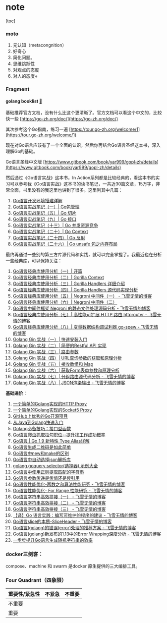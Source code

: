 # note

[toc]

### moto

1. 元认知（metacongnition）
2. 好奇心
3. 简化问题。
4. 思维跳跃性
5. 对观点的态度
6. 对人的态度÷



### Fragment

#### golang booklist [🔗](https://www.zhihu.com/question/30461290/answer/210414739 )
基础推荐官方文档，没有什么比这个更清晰了。官方文档可以看这个中文的，比较快一些 [https://go-zh.org/doc/](https://go-zh.org/doc/)

其次参考这个Go指南，练习一遍 [https://tour.go-zh.org/welcome/1](https://tour.go-zh.org/welcome/1)

现在对Go语言应该有了一个全面的认识，然后你再结合Go语言圣经这本书，深入理解Go的基础。

Go语言圣经中文版 [https://www.gitbook.com/book/yar999/gopl-zh/details](https://www.gitbook.com/book/yar999/gopl-zh/details)

然后通过《Go语言实战》这本书，In Action系列都是比较经典的，看这本书的实习可以参考我《Go语言实战》这本书的读书笔记，一共近30篇文章，15万字，非常全面，书里没有的我这里也讲到了很多。这里列其中几篇：

  1. [Go语言开发环境搭建详解](http://www.flysnow.org/2017/01/05/install-golang.html)
  2. [Go语言实战笔记（一）| Go包管理](http://www.flysnow.org/2017/03/04/go-in-action-go-package.html)
  3. [Go语言实战笔记（五）| Go 切片](http://www.flysnow.org/2017/03/14/go-in-action-go-slice.html)
  4. [Go语言实战笔记（九）| Go 接口](http://www.flysnow.org/2017/04/03/go-in-action-go-interface.html)
  5. [Go语言实战笔记（十三）| Go 并发资源竞争](http://www.flysnow.org/2017/04/15/go-in-action-go-concurrent-resource.html)
  6. [Go语言实战笔记（二十）| Go Context](http://www.flysnow.org/2017/05/12/go-in-action-go-context.html)
  7. [Go语言实战笔记（二十四）| Go 反射](http://www.flysnow.org/2017/06/13/go-in-action-go-reflect.html)
  8. [Go语言实战笔记（二十六）| Go unsafe 包之内存布局](http://www.flysnow.org/2017/07/02/go-in-action-unsafe-memory-layout.html)

最终再通过一些别的第三方库源代码和实践，就可以完全掌握了。我最近也在分析一些经典库，可以保持关注：

  1. [Go语言经典库使用分析（一）| 开篇](http://www.flysnow.org/2017/07/26/go-classic-libs-start.html)
  2. [Go语言经典库使用分析（二）| Gorilla Context](http://www.flysnow.org/2017/07/29/go-classic-libs-gorilla-context.html)
  3. [Go语言经典库使用分析（三）| Gorilla Handlers 详细介绍](http://www.flysnow.org/2017/08/06/go-classic-libs-gorilla-handlers-guide.html)
  4. [Go语言经典库使用分析（四）| Gorilla Handlers 源代码实现分析](http://www.flysnow.org/2017/08/12/go-classic-libs-gorilla-handlers-sources.html)
  5. [Go语言经典库使用分析（五）| Negroni 中间件（一） - 飞雪无情的博客](http://www.flysnow.org/2017/08/20/go-classic-libs-negroni-one.html)
  6. [Go语言经典库使用分析（六）| Negroni 中间件（二）](http://www.flysnow.org/2017/09/02/go-classic-libs-negroni-two.html)
  7. [Go语言中间件框架 Negroni 的静态文件处理源码分析 - 飞雪无情的博客](http://www.flysnow.org/2018/10/05/golang-negroni-static-middleware.html)
  8. [Go语言经典库使用分析（七）| 高性能可扩展 HTTP 路由 httprouter - 飞雪无情的博客](https://www.flysnow.org/2019/01/07/golang-classic-libs-httprouter.html)
  9. [Go语言经典库使用分析（八）| 变量数据结构调试利器 go-spew - 飞雪无情的博客](https://www.flysnow.org/2019/02/03/golang-classic-libs-go-spew.html)
  10. [Golang Gin 实战（一）| 快速安装入门](https://mp.weixin.qq.com/s/Ky5i7rc72s77VOE3LLiQOA)
  11. [Golang Gin 实战（二）| 简便的Restful API 实现](https://mp.weixin.qq.com/s/Diue8kQW4L1LpUomfJi73g)
  12. [Golang Gin 实战（三）| 路由参数](https://mp.weixin.qq.com/s/lKluqcdkwK6IA3Qp9hgwgw)
  13. [Golang Gin 实战（四）| URL查询参数的获取和原理分析](https://mp.weixin.qq.com/s/y0KhI0BezsQ2MF1z-FBtVA)
  14. [Golang Gin 实战（五）| 接收数组和 Map](https://mp.weixin.qq.com/s/u4R5MZABcy-231g4_HDrdg)
  15. [Golang Gin 实战（六）| 获取Form表单参数和原理分析](https://mp.weixin.qq.com/s/Eb1r48h3pcIw_aa3_bLhuQ)
  16. [Golang Gin 实战（七）| 分组路由源代码分析 - 飞雪无情的博客](https://www.flysnow.org/2019/12/25/golang-gin-group-router.html)
  17. [Golang Gin 实战（八）| JSON渲染输出 - 飞雪无情的博客](https://www.flysnow.org/2019/12/29/golang-gin-json-rendering.html)

**基础进阶**：

  1. [一个简单的Golang实现的HTTP Proxy](http://www.flysnow.org/2016/12/24/golang-http-proxy.html)
  2. [一个简单的Golang实现的Socket5 Proxy](http://www.flysnow.org/2016/12/26/golang-socket5-proxy.html)
  3. [GitHub上优秀的Go开源项目](http://www.flysnow.org/2016/12/27/golang-hot-project-in-github.html)
  4. [从Java到Golang快速入门](http://www.flysnow.org/2016/12/28/from-java-to-golang.html)
  5. [Golang必备技巧：接口型函数](http://www.flysnow.org/2016/12/30/golang-function-interface.html)
  6. [Go语言爬虫抓取拉勾职位--提升找工作成功概率](http://www.flysnow.org/2017/09/21/go-spider-for_lagou.html)
  7. [Go语言 | Go 1.9 新特性 Type Alias详解](http://www.flysnow.org/2017/08/26/go-1-9-type-alias.html)
  8. [Go语言生成二维码是如此简单](http://www.flysnow.org/2017/09/29/go-qrcode.html)
  9. [Go语言中new和make的区别](http://www.flysnow.org/2017/10/23/go-new-vs-make.html)
  10. [Go语言中自动选择json解析库](http://www.flysnow.org/2017/11/05/go-auto-choice-json-libs.html)
  11. [golang goquery selector(选择器) 示例大全](http://www.flysnow.org/2018/01/20/golang-goquery-examples-selector.html)
  12. [Go语言中使用正则提取匹配的字符串](http://www.flysnow.org/2018/02/09/go-regexp-extract-text.html)
  13. [Go语言参数传递是传值还是传引用](http://www.flysnow.org/2018/02/24/golang-function-parameters-passed-by-value.html)
  14. [Go语言性能优化-两数之和算法性能研究 - 飞雪无情的博客](http://www.flysnow.org/2018/10/14/golang-leetcode-two-sum.html)
  15. [Go语言性能优化- For Range 性能研究 - 飞雪无情的博客](http://www.flysnow.org/2018/10/20/golang-for-range-slice-map.html)
  16. [Go语言字符串高效拼接（一） - 飞雪无情的博客](http://www.flysnow.org/2018/10/28/golang-concat-strings-performance-analysis.html)
  17. [Go语言字符串高效拼接（二） - 飞雪无情的博客](http://www.flysnow.org/2018/11/05/golang-concat-strings-performance-analysis.html)
  18. [Go语言字符串高效拼接（三） - 飞雪无情的博客](https://www.flysnow.org/2018/11/11/golang-concat-strings-performance-analysis.html)
  19. [【译】Go 语言实践：编写可维护的程序的建议 - 飞雪无情的博客](https://www.flysnow.org/2018/12/04/golang-the-go-best-presentations.html)
  20. [Go语言slice的本质-SliceHeader - 飞雪无情的博客](https://www.flysnow.org/2018/12/21/golang-sliceheader.html)
  21. [Go语言(golang)的错误(error)处理的推荐方案 - 飞雪无情的博客](https://www.flysnow.org/2019/01/01/golang-error-handle-suggestion.html)
  22. [Go语言(golang)新发布的1.13中的Error Wrapping深度分析 - 飞雪无情的博客](https://www.flysnow.org/2019/09/06/go1.13-error-wrapping.html)
  23. [一步步提升Go语言生成随机字符串的效率](https://www.flysnow.org/2019/09/30/how-to-generate-a-random-string-of-a-fixed-length-in-go.html)


### docker三剑客：
compose、machine 和 swarm 是docker 原生提供的三大编排工具。

### Four Quadrant（四象限）

| 重要性/紧急性 | 不紧急 | 不重要 |
| ------------- | ------ | ------ |
| 不重要        |        |        |
| 重要          |        |        |
